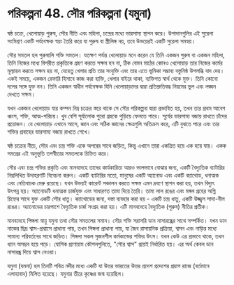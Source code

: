 # পরিকল্পনা 48. সৌর পরিকল্পনা (যমুনা)

ষষ্ঠ চক্রে, খেলোয়াড় পুরুষ, সৌর নীতি এবং মহিলা, চন্দ্রের মধ্যে ভারসাম্য স্থাপন করে। উপাদানগুলির এই সুরেলা সংমিশ্রণ একটি পর্যবেক্ষক স্বয়ং তৈরি করে যা পুরুষ বা স্ত্রীলিঙ্গ নয়, তবে উভয়েরই একটি সুরেলা সমন্বয়।

সৌর সমতল হল পুরুষালি শক্তি সমতল। যতক্ষণ পর্যন্ত খেলোয়াড় মনে করেন যে তিনি একজন পুরুষ বা একজন মহিলা, তিনি নিজের মধ্যে বিপরীত প্রকৃতিকে গ্রহণ করতে সক্ষম হন না, ঠিক যেমন মাঠের কোনও খেলোয়াড় তার নিজের কর্মের মূল্যায়ন করতে সক্ষম হয় না, যেহেতু খেলার প্রতি তার সংযুক্তি এবং তার এতে ভূমিকা সম্ভাব্য বস্তুনিষ্ঠ উপলব্ধি বাদ দেয়। একই সময়ে, একজন রেফারি হিসাবে কাজ করা ব্যক্তি, খেলার বাইরে থাকা, ব্যক্তিগত স্বার্থ থেকে মুক্ত। তিনি কোনো দলের সঙ্গে যুক্ত নন। তিনি একজন স্বাধীন পর্যবেক্ষক যিনি খেলোয়াড়দের দ্বারা প্রতিশ্রুতিবদ্ধ নিয়মের ভুল এবং লঙ্ঘন দেখতে সক্ষম।

যখন একজন খেলোয়াড় যার কম্পন নিম্ন চক্রের স্তরে থাকে সে সৌর পরিকল্পনা দ্বারা প্রভাবিত হয়, তখন তার প্রথম আবেগ ধ্বংস, শক্তি, আত্ম-পরিচয়। খুব বেশি সূর্যালোক পুরো গ্রহকে পুড়িয়ে ফেলতে পারে। সূর্যের ভারসাম্য বজায় রাখতে চাঁদের প্রয়োজন। যে খেলোয়াড় এখানে আসে, জ্ঞান এবং সঠিক জ্ঞানের ক্ষেত্রগুলি অতিক্রম করে, এটি বুঝতে পারে এবং তার শক্তির প্রবাহের ভারসাম্য বজায় রাখতে শেখে।

ষষ্ঠ চক্রের নীচে, সৌর এবং চন্দ্র শক্তি একে অপরের সাথে জড়িত, কিন্তু এখানে তারা একত্রিত হয়ে এক হয়ে যায়। একক সমগ্রের এই অনুভূতি তপস্বীতার সমতলকে চিহ্নিত করে।

সৌর এবং চন্দ্র শক্তির প্রকৃতি এবং মানবদেহে তাদের কার্যকারিতা আরও ভালভাবে বোঝার জন্য, একটি বৈদ্যুতিক ব্যাটারির নিম্নলিখিত উদাহরণটি বিবেচনা করুন। একটি ব্যাটারির মতো, মানুষের একটি অ্যানোড এবং একটি ক্যাথোড, ধনাত্মক এবং নেতিবাচক মেরু রয়েছে। যখন উভয়ই কারেন্ট সঞ্চালন করতে সক্ষম এমন দ্রবণে স্থাপন করা হয়, তখন বিদ্যুৎ উৎপন্ন হয়। অ্যানোডটি ধনাত্মক চার্জযুক্ত এবং সাধারণত তামা দিয়ে তৈরি। তামা লাল রঙের এবং মঙ্গল গ্রহের অগ্নি চিহ্নের সাথে যুক্ত একটি সৌর ধাতু। ক্যাথোডের জন্য, দস্তা ব্যবহার করা হয় - একটি চন্দ্র ধাতু, একটি উজ্জ্বল সাদা-নীল রঙের। অ্যানোডের চারপাশে বৈদ্যুতিক চার্জ সংগ্রহ করা হয়। এটি মানবদেহে বৈদ্যুতিক (পুরুষ) নীতির প্রতীক।

মানবদেহে পিঙ্গলা স্নায়ু যমুনা তথা সৌর সমতলের সমান। সৌর শক্তি সরাসরি ডান নাসারন্ধ্রের সাথে সম্পর্কিত। যখন ডান নাকের ছিদ্র শ্বাস-প্রশ্বাসে প্রাধান্য পায়, তখন পিঙ্গলা প্রাধান্য পায়, যা জৈব রাসায়নিক প্রক্রিয়া, শ্বসন এবং নাড়ির মধ্যে সামান্য পরিবর্তনের সাথে জড়িত। পিঙ্গলা সকল সৃজনশীল কর্মকান্ডের শক্তির উৎস। যখন কেউ এর প্রভাবে থাকে, তখন ধ্যান অসম্ভব হয়ে পড়ে। যোগিক প্রাণায়াম কৌশলগুলিতে, "সৌর শ্বাস" প্রায়ই নির্ধারিত হয়। এর অর্থ কেবল ডান নাসারন্ধ্র দিয়ে শ্বাস নেওয়া।

যমুনা (যমনা) হল তিনটি পবিত্র নদীর মধ্যে একটি যা উত্তর ভারতের উত্তর প্রদেশ প্রদেশের প্রয়াগ রাজে (বর্তমানে এলাহাবাদ) মিলিত হয়েছে। যমুনার তীরে কৃষ্ণের জন্ম হয়েছিল।
